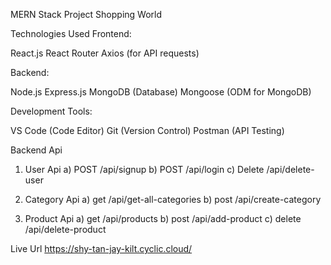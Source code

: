 MERN Stack Project
Shopping World


Technologies Used
Frontend:

React.js
React Router
Axios (for API requests)

Backend:

Node.js
Express.js
MongoDB (Database)
Mongoose (ODM for MongoDB)

Development Tools:

VS Code (Code Editor)
Git (Version Control)
Postman (API Testing)

Backend Api 
1) User Api 
a)   POST /api/signup
b)   POST /api/login
c)   Delete /api/delete-user

2) Category Api
a)  get /api/get-all-categories
b)  post /api/create-category

3) Product Api
a) get /api/products
b) post /api/add-product
c) delete /api/delete-product


Live Url 
https://shy-tan-jay-kilt.cyclic.cloud/
